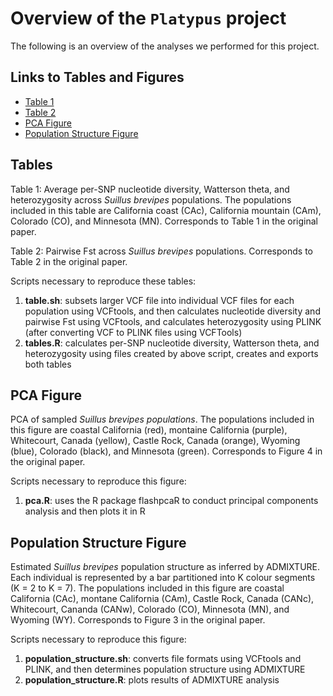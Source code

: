 # Overview of the `Platypus` project
The following is an overview of the analyses we performed for this project.

## Links to Tables and Figures
* [Table 1](https://github.com/hrnelson/ECL243-Winter2018-Platypus/blob/master/Tables/table_1.csv)
* [Table 2](https://github.com/hrnelson/ECL243-Winter2018-Platypus/blob/master/Tables/table_2.csv)
* [PCA Figure](https://github.com/hrnelson/ECL243-Winter2018-Platypus/blob/master/Figures/pca.pdf)
* [Population Structure Figure](https://github.com/hrnelson/ECL243-Winter2018-Platypus/blob/master/Figures/population_structure.pdf)

## Tables
Table 1: Average per-SNP nucleotide diversity, Watterson theta, and heterozygosity across _Suillus brevipes_ populations. The populations included in this table are California coast (CAc), California mountain (CAm), Colorado (CO), and Minnesota (MN). Corresponds to Table 1 in the original paper.

Table 2: Pairwise Fst across _Suillus brevipes_ populations. Corresponds to Table 2 in the original paper.

Scripts necessary to reproduce these tables:
1. **table.sh**: subsets larger VCF file into individual VCF files for each population using VCFtools, and then calculates nucleotide diversity and pairwise Fst using VCFtools, and calculates heterozygosity using PLINK (after converting VCF to PLINK files using VCFTools)
2. **tables.R**: calculates per-SNP nucleotide diversity, Watterson theta, and heterozygosity using files created by above script, creates and exports both tables

## PCA Figure
PCA of sampled _Suillus brevipes populations_. The populations included in this figure are coastal California (red), montaine California (purple), Whitecourt, Canada (yellow), Castle Rock, Canada (orange), Wyoming (blue), Colorado (black), and Minnesota (green). Corresponds to Figure 4 in the original paper.

Scripts necessary to reproduce this figure:
1. **pca.R**: uses the R package flashpcaR to conduct principal components analysis and then plots it in R 

## Population Structure Figure
Estimated _Suillus brevipes_ population structure as inferred by ADMIXTURE. Each individual is represented by a bar partitioned into K colour segments (K = 2 to K = 7). The populations included in this figure are coastal California (CAc), montane California (CAm), Castle Rock, Canada (CANc), Whitecourt, Cananda (CANw), Colorado (CO), Minnesota (MN), and Wyoming (WY). Corresponds to Figure 3 in the original paper.

Scripts necessary to reproduce this figure:
1. **population_structure.sh**: converts file formats using VCFtools and PLINK, and then determines population structure using ADMIXTURE
2. **population_structure.R**: plots results of ADMIXTURE analysis
